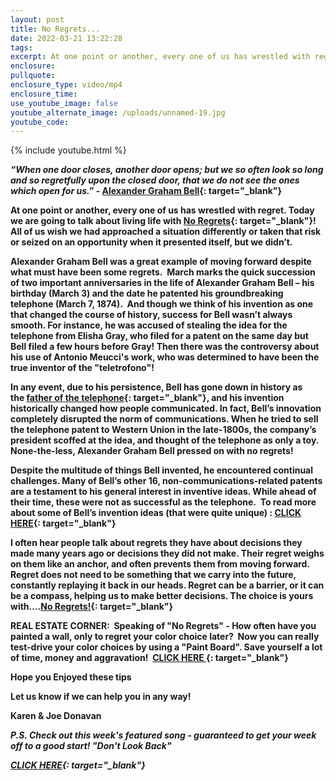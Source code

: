 ```yaml
---
layout: post
title: No Regrets...
date: 2022-03-21 13:22:28
tags:
excerpt: At one point or another, every one of us has wrestled with regret
enclosure:
pullquote:
enclosure_type: video/mp4
enclosure_time:
use_youtube_image: false
youtube_alternate_image: /uploads/unnamed-19.jpg
youtube_code:
---
```

{% include youtube.html %}

***“When one door closes, another door opens; but we so often look so long and so regretfully upon the closed door, that we do not see the ones which open for us.”*&nbsp;-&nbsp;[Alexander Graham Bell](https://t.e2ma.net/click/ltx0je/hmthfkv/lpaghi){: target="_blank"}**

**At one point or another, every one of us has wrestled with regret. Today we are going to talk about living life with&nbsp;[No Regrets](https://t.e2ma.net/click/ltx0je/hmthfkv/1hbghi){: target="_blank"}\! All of us wish we had approached a situation differently or taken that risk or seized on an opportunity when it presented itself, but we didn’t.**

**Alexander Graham Bell was a great example of moving forward despite what must have been some regrets.&nbsp; March marks the quick succession of two important anniversaries in the life of Alexander Graham Bell – his birthday (March 3) and the date he patented his groundbreaking telephone (March 7, 1874).&nbsp; And though we think of his invention as one that changed the course of history, success for Bell wasn’t always smooth. For instance, he was accused of stealing the idea for the telephone from Elisha Gray, who filed for a patent on the same day but Bell filed a few hours before Gray\! Then there was the controversy about his use of Antonio Meucci's work, who was determined to have been the true inventor of the "teletrofono"\!**

**In any event, due to his persistence, Bell has gone down in history as the&nbsp;[father of the telephone](https://t.e2ma.net/click/ltx0je/hmthfkv/hacghi){: target="_blank"}, and his invention historically changed how people communicated. In fact, Bell’s innovation completely disrupted the norm of communications. When he tried to sell the telephone patent to Western Union in the late-1800s, the company’s president scoffed at the idea, and thought of the telephone as only a toy. None-the-less, Alexander Graham Bell pressed on with no regrets\!**

**Despite the multitude of things Bell invented, he encountered continual challenges. Many of Bell’s other 16, non-communications-related patents are a testament to his general interest in inventive ideas. While ahead of their time, these were not as successful as the telephone.&nbsp; To read more about some of Bell’s invention ideas (that were quite unique) :&nbsp;[CLICK HERE](https://t.e2ma.net/click/ltx0je/hmthfkv/x2cghi){: target="_blank"}**

**I often hear people talk about regrets they have about decisions they made many years ago or decisions they did not make. Their regret weighs on them like an anchor, and often prevents them from moving forward. Regret does not need to be something that we carry into the future, constantly replaying it back in our heads. Regret can be a barrier, or it can be a compass, helping us to make better decisions. The choice is yours with....[No Regrets\!](https://t.e2ma.net/click/ltx0je/hmthfkv/dvdghi){: target="_blank"}**

**REAL ESTATE CORNER: &nbsp;Speaking of "No Regrets" - How often have you painted a wall, only to regret your color choice later?&nbsp; Now you can really test-drive your color choices by using a "Paint Board". Save yourself a lot of time, money and aggravation\! &nbsp;[CLICK HERE&nbsp;](https://t.e2ma.net/click/ltx0je/hmthfkv/tneghi){: target="_blank"}**

**Hope you Enjoyed these tips**

**Let us know if we can help you in any way\!&nbsp;**

**Karen & Joe Donavan&nbsp;**

***P.S. Check out this week's featured song - guaranteed to get your week off to a good start\! "Don't Look Back"***

***[CLICK HERE](https://t.e2ma.net/click/ltx0je/hmthfkv/9ffghi){: target="_blank"}***

